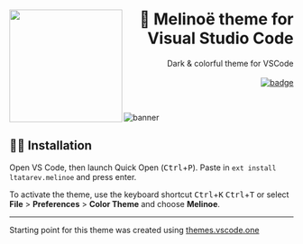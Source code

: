 <h1 align="right"><img src="https://user-images.githubusercontent.com/38048916/209738883-a15d8884-cf4e-4f9d-9443-1ac9213c8eba.png" align="left" height="200"/>🌆 Melinoë theme for Visual Studio Code</h1>

<p align="right">
Dark & colorful theme for VSCode
  <br><br>
  <a href="https://marketplace.visualstudio.com/items?itemName=ltatarev.melinoe">
    <img alt="badge" src="https://img.shields.io/visual-studio-marketplace/v/ltatarev.melinoe?label=VS%20Marketplace&logo=visualstudiocode&color=blueviolet&style=flat-square">
  </a>
</p>
<br>

![banner](https://user-images.githubusercontent.com/38048916/209738900-f7254644-e866-4c53-b08f-214815de78c9.png)

## 👩‍💻 Installation

Open VS Code, then launch Quick Open (<kbd>Ctrl</kbd>+<kbd>P</kbd>). Paste in `ext install ltatarev.melinoe` and press enter.

To activate the theme, use the keyboard shortcut <kbd>Ctrl</kbd>+<kbd>K</kbd> <kbd>Ctrl</kbd>+<kbd>T</kbd> or select **File** > **Preferences** > **Color Theme** and choose **Melinoe**.

---

Starting point for this theme was created using [themes.vscode.one](https://themes.vscode.one/)
